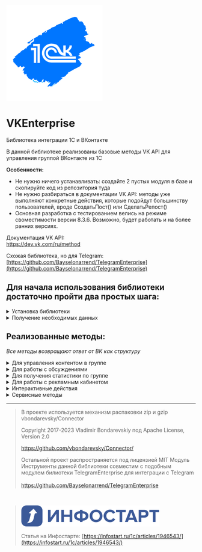 ![1CVK](https://github.com/Bayselonarrend/VKEnterprise/raw/main/logo_small.png)
# VKEnterprise
Библиотека интеграции 1С и ВКонтакте

В данной библиотеке реализованы базовые методы VK API для управления группой ВКонтакте из 1С  

**Особенности:**
- Не нужно ничего устанавливать: создайте 2 пустых модуля в базе и скопируйте код из репозитория туда
- Не нужно разбираться в документации VK API: методы уже выполняют конкретные действия, которые подойдут большинству пользователей, вроде СоздатьПост() или СделатьРепост()
- Основная разработка с тестированием велись на режиме своместимости версии 8.3.6. Возможно, будет работать и на более ранних версиях.

Документация VK API:<br>
https://dev.vk.com/ru/method

Схожая библиотека, но для Telegram:<br>
[https://github.com/Bayselonarrend/TelegramEnterprise](https://github.com/Bayselonarrend/TelegramEnterprise)

## Для начала использования библиотеки достаточно пройти два простых шага: ##
<details>
<summary>Установка библиотеки</summary>
<br>
Библиотека представляет из себя всего два общих модуля

  
- **Инструменты** - содержит вспомогательные методы, вроде отправки http запросов, чтения JSON и пр.
- **Действия**    - непосредственно сами методы работы с VK
  
Эти модули необходимо добавить в свою конфигурацию (модули серверные). При переименовании модуля **Инструменты** необходимо будет провести рефакторинг в модуле **Действия**. Модуль же **Действия** можно переименовывать без изменений.

Если вы уже используете бибилотеку [TelegramEnterprise](https://github.com/Bayselonarrend/TelegramEnterprise) для интеграции с Telegram, то модули Инструменты совместимы и дублировать их не нужно, однако стоит проверить, не изменилось ли что-нибудь с выходами новых версий библиотек.

После установки можно вызывать нужные методы из модуля **Действия**
</details>

<details>
<summary>Получение необходимых данных</summary>
<br>
	
Перед началом работы необходимо получить некоторые параметры для VK API. Их перечень содержится в функции *ПолучитьСтандартныеПараметры()*

<br><br>
Полученные параметры можно будет вставить в структуру внутри **ПолучитьСтандартныеПараметры()** и все будет работать. Если же вы хотите передавать их каждый раз при вызове (например разный набор для нескольких сообществ или аккаунтов), то это можно сделать через параметр **Параметры**, который есть у каждого метода.
При вызове, параметры заполняются из функции *ПолучитьСтандартныеПараметры()*, после чего заменяются по ключам значениями, переданными в параметр **Параметры**, если таковые существуют
<br><br>
 
  ```
  _Параметры = Новый Структура;

  _Параметры.Вставить("v"	              , "5.131");
  _Параметры.Вставить("from_group"      , "1");
_Параметры.Вставить("group_id"        , "123456789");
  _Параметры.Вставить("owner_id"        , "-123456789");
  _Параметры.Вставить("app_id"          , "87654321");
_Параметры.Вставить("access_token"    , "vk1.a.E-byuFeG1qcN7...");
	
  ```

Рассмотрим получение каждого значения:

**1. v**
   
   Параметр v означает версию VK API. Тестирование проводилось на 5.131, рекомендуется его таким и оставить

**2. from_group**

   От лица группы. Должен быть 1

**3. group_id и owner_id**

   ID группы. Если у вас стандартный адрес группы, то id можно найти в URL. В противном случае он будет на вкладке "Управление" в группе, под полем Адрес. owner_id - тоже самое, но со знаком '-' впереди

**4. app_id**

   app_id - ID приложения. Для создания приложения необходимо:
   
  * Перейти по адресу https://vk.com/apps?act=manage, авторизоваться и нажать "Создать"
  * Выбрать название и пункт Standalone-приложение
  * После создания, перейти в редактирование на вкладку Настройки, забрать оттуда ID приложения (и есть app_id), и переключить статус на "Приложение включено и видно всем"
  * Сохранить изменения

**5. access_token**

  acess_token можно получить при помощи одного из методов модуля **Действия**:
  
  * Выполнить _СоздатьСсылкуПолученияТокена(app_id)_, Передав туда ID приложения из пункта 5
  * Метод вернет URL, по нему необходимо перейти в браузере
  * Авторизоваться через ВК и подтвердить
  * Забрать токен из параметра URL в адресной строке

**Дополнительно communitytoken**
  Некоторые методы, например отправка сообщений чат-ботом сообщества, принимают в качестве параметра communitytoken - в этих методах он заменяет access_token. Для его получения необходимо:

  * Зайти в раздел "Управление" в группе ВК
  * Найти вкладку "Работа с API"
  * Нажать "Создать ключ" и забрать его

  Пока вам не нужно использовать такие методы, получать communitytoken не обязательно


</details>

## Реализованные методы: ##
*Все методы возвращают ответ от ВК как структуру*
<details>
<summary> Для управления контентом в группе</summary>
<br>
Эти методы предназначены для создания/удаления/редактирования контента в сообществе

* __Создание поста | Метод: СоздатьПост()__
  
  | Параметр | Тип | Назначение |
  |-|-|-|
  | Текст | Строка | Непосредственно текст поста |
  | МассивКартинок | Массив строк (путей к файлам), Массив Двоичных данных | Массив картинок, которые необходимо прикрепить к посту |
  | Рекламный | Булево (По умолчанию Ложь) | Пометить пост как рекламу |
  | СсылкаПодЗаписью | Строка (По умолчанию "") | Позволяет прикрепить ссылку к посту |
  | Параметры | Структура (по умолчанию нет) | Параметры / перезапись стандартных параметров (см. Получение необходимых данных) |

___

* __Удаление поста | Метод: УдалитьПост()__
  
  | Параметр | Тип | Назначение |
  |-|-|-|
  | ID | Строка/Число | ID поста (из URL адреса поста или ответа СоздатьПост() |
  | Параметры | Структура (по умолчанию нет) | Параметры / перезапись стандартных параметров (см. Получение необходимых данных)|

___

* __Создание опроса | Метод: СоздатьОпрос()__
  
  | Параметр | Тип | Назначение |
  |-|-|-|
  | Вопрос | Строка | Вопрос в опросе |
  | МассивОтветов | Массив строк | Набор ответов на вопрос опроса |
  | Картинка | Строка (Путь к файлу)/ДвоичныеДанные (по умолчанию "") | Картинка фона опроса* |
  | Параметры | Структура (по умолчанию нет) | Параметры / перезапись стандартных параметров (см. Получение необходимых данных)|

 ***Вероятно, из-за бага ВК картинка в опрос на 09.2023 не добавляется. Разбирали запрос вместе с поддержкой - ошибок не нашли, но и решить ничего не смогли***
___

* __Создание альбома для картинок | Метод: СоздатьАльбом()__
  
  | Параметр | Тип | Назначение |
  |-|-|-|
  | Наименование | Строка | Название альбома |
  | Описание | Строка | Описание альбома |
  | Параметры | Структура (по умолчанию нет) | Параметры / перезапись стандартных параметров (см. Получение необходимых данных)|

___

* __Сохранить картинку в альбом | Метод: СохранитьКартинкуВАльбом()__
  
  | Параметр | Тип | Назначение |
  |-|-|-|
  | IDАльбома | Строка/Число | ID альбома со стены или из ответа метода *СоздатьАльбом()* |
  | Картинка | Строка (Путь к файлу)/ДвоичныеДанные | Картинка для сохранения |
  | Описание | Строка (По умолчанию "") | Описание картинки |
  | Параметры | Структура (по умолчанию нет) | Параметры / перезапись стандартных параметров (см. Получение необходимых данных)|

___

* __Удалить картинку из группы | Метод: УдалитьКартинку()__
  
  | Параметр | Тип | Назначение |
  |-|-|-|
  | IDКартинки | Строка/Число | ID картинки из URL в браузере или из ответа метода *СохранитьКартинкуВАльбом()* |
  | Параметры | Структура (по умолчанию нет) | Параметры / перезапись стандартных параметров (см. Получение необходимых данных)|

___

* __Добавить историю (storie) с картинкой в группу | Метод: СоздатьИсторию()__
  
  | Параметр | Тип | Назначение |
  |-|-|-|
  | Картинка | Строка (Путь к файлу)/ДвоичныеДанные | Картинка истории |
  | URL | Строка (по умолчанию "") | Добавляет кнопку с переходом по ссылке внизу истории, если введено |

___

</details>


<details>
<summary>Для работы с обсуждениями</summary>
<br>
Эти методы предназначены для работы с обсуждениями в группе

* __Создать обсуждение | Метод: СоздатьОбсуждение()__
  
  | Параметр | Тип | Назначение |
  |-|-|-|
  | Наименование | Строка | Название темы |
  | ТекстПервогоСообщения | Строка | Первое сообщение в теме |
  | Параметры | Структура (по умолчанию нет) | Параметры / перезапись стандартных параметров (см. Получение необходимых данных)|

___

* __Закрыть или удалить обсуждение  | Метод: ЗакрытьОбсуждение()__
  
  | Параметр | Тип | Назначение |
  |-|-|-|
  | IDОбсуждения | Строка/Число | ID обсуждение из URL или ответа метода *СоздатьОбсуждение()* |
  | УдалитьПолностью | Булево (по умолчанию Ложь) | Истина - удаляет обсуждение, Ложь - закрывает обсуждение для новых сообщений |
  | Параметры | Структура (по умолчанию нет) | Параметры / перезапись стандартных параметров (см. Получение необходимых данных)|

___

* __Открыть ранее закрытое обсуждение  | Метод: ОткрытьОбсуждение()__
  
  | Параметр | Тип | Назначение |
  |-|-|-|
  | IDОбсуждения | Строка/Число | ID обсуждение из URL или ответа метода *СоздатьОбсуждение()* |
  | Параметры | Структура (по умолчанию нет) | Параметры / перезапись стандартных параметров (см. Получение необходимых данных)|

___

* __Написать в обсуждение | Метод: НаписатьВОбсуждение()__
  
  | Параметр | Тип | Назначение |
  |-|-|-|
  | IDОбсуждения | Строка/Число | ID обсуждение из URL или ответа метода *СоздатьОбсуждение()* |
  | Текст | Строка | Текст сообщения в теме |
  | Параметры | Структура (по умолчанию нет) | Параметры / перезапись стандартных параметров (см. Получение необходимых данных)|

___

</details>


<details>
<summary>Для получения статистики по группе</summary>
<br>
Эти методы предназначены для получения статистических данных сообщества

* __Получение общей статистики за период | Метод: ПолучитьСтатистику()__
  
  | Параметр | Тип | Назначение |
  |-|-|-|
  | ДатаНачала | Дата | Начало периода |
  | ДатаОкончания | Дата | Конец периода |
  | Параметры | Структура (по умолчанию нет) | Параметры / перезапись стандартных параметров (см. Получение необходимых данных)|

___

* __Получение статистики постов | Метод: ПолучитьСтатистикуПостов()__
  
  | Параметр | Тип | Назначение |
  |-|-|-|
  | МассивIDПостов | Массив строк/чисел | Массив номеров постов |
  | Параметры | Структура (по умолчанию нет) | Параметры / перезапись стандартных параметров (см. Получение необходимых данных)|

___

</details>



<details>
<summary>Для работы с рекламным кабинетом</summary>
<br>
Эти методы предназначены для работы с кампаниями и объявлениями в https://vk.com/ads


* __Создание новой рекламной кампании | Метод: СоздатьРекламнуюКампанию()__
  
  | Параметр | Тип | Назначение |
  |-|-|-|
  | IDКабинета | Строка/Число | Номер кабинета из настроек https://vk.com/ads?act=settings |
  | Наименование | Строка | Наименование кампании |
  | Параметры | Структура (по умолчанию нет) | Параметры / перезапись стандартных параметров (см. Получение необходимых данных)|

___

* __Создание нового рекламного объявления на основе существующего поста | Метод: СоздатьРекламноеОбъявление()__
  
  | Параметр | Тип | Назначение |
  |-|-|-|
  | НомерКампании | Строка/Число | Номер кампании из кабинета или ответа метода *СоздатьРекламнуюКампанию()* |
  | ДневнойЛимит | Строка/Число | Дневной лимит затрат записи в рублях |
  | НомерКатегории | Строка/Число | Номер категории тематики ВК |
  | IDПоста | Строка/Число | ID поста, который нужно рекламировать |
  | IDКабинета | Строка/Число | Номер рекламного кабинета из настроек https://vk.com/ads?act=settings|
  | Параметры | Структура (по умолчанию нет) | Параметры / перезапись стандартных параметров (см. Получение необходимых данных)|

___

* __Приостанавливает выполнение рекламного объявления | Метод: ПриостановитьРекламноеОбъявление()__
  
  | Параметр | Тип | Назначение |
  |-|-|-|
  | IDКабинета | Строка/Число | Номер кабинета из настроек https://vk.com/ads?act=settings |
  | IDОбъявления | Строка/Число | ID рекламного объявления из кабинета или ответа метода *СоздатьРекламноеОбъявление()* |
  | Параметры | Структура (по умолчанию нет) | Параметры / перезапись стандартных параметров (см. Получение необходимых данных)|

___

* __Заменяет рекламируемый пост в рекламном объявлении | Метод: ИзменитьЗаписьРекламногоОбъявления()__
  
  | Параметр | Тип | Назначение |
  |-|-|-|
  | IDПоста | Строка/Число | ID поста, который необходимо рекламировать |
  | IDКабинета | Строка/Число | Номер кабинета из настроек https://vk.com/ads?act=settings |
  | IDОбъявления | Строка/Число | ID рекламного объявления из кабинета или ответа метода *СоздатьРекламноеОбъявление()* |
  | Параметры | Структура (по умолчанию нет) | Параметры / перезапись стандартных параметров (см. Получение необходимых данных)|

___

</details>



<details>
<summary>Интерактивные действия</summary>
<br>
Эти методы предназначены для выполнения действий с объектами ВК


* __Лайк | Метод: ПоставитьЛайк()__
  
  | Параметр | Тип | Назначение |
  |-|-|-|
  | IDПоста | Строка/Число | Номер поста, на который нужно поставить лайк |
  | IDСтены | Строка/Число (по умолчанию группа из стандартных настроек) | Группа или профиль, на котором находится пост (ID стены сообщества пишется со знаком '-' !) |
  | Параметры | Структура (по умолчанию нет) | Параметры / перезапись стандартных параметров (см. Получение необходимых данных)|
  
___

* __Репост | Метод: СделатьРепост()__
  
  | Параметр | Тип | Назначение |
  |-|-|-|
  | IDПоста | Строка/Число | Номер поста, который нужно репостнуть |
  | IDСтены | Строка/Число (по умолчанию группа из стандартных настроек) | Группа или профиль, на котором находится пост (ID стены сообщества пишется со знаком '-' !) |
  | ЦелеваяСтена | Строка/Число | Стена, на которую нужно репостнуть запись. Если пусто - репостит на стену текущего пользователя |
  | Рекламный | Булево | Пометить как рекламу |
  | Параметры | Структура (по умолчанию нет) | Параметры / перезапись стандартных параметров (см. Получение необходимых данных)|
  
___


* __Написать комментарий от имени сообщества | Метод: НаписатьКомментарий()__
  
  | Параметр | Тип | Назначение |
  |-|-|-|
  | IDПоста | Строка/Число | Номер поста, который нужно репостнуть |
  | IDСтены | Строка/Число (по умолчанию группа из стандартных настроек) | Группа или профиль, на котором находится пост (ID стены сообщества пишется со знаком '-' !) |
  | Текст | Строка | Текст сообщения |
  | Параметры | Структура (по умолчанию нет) | Параметры / перезапись стандартных параметров (см. Получение необходимых данных)|

  ***Попытка отправить комментарий от недавно созданной или малочисленной группы может привести к ошибке "Access denied: could not access to this community"***
___

* __Отправить сообщение пользователю от бота | Метод: НаписатьСообщение()__
  
  | Параметр | Тип | Назначение |
  |-|-|-|
  | Текст | Строка | Текст сообщения |
  | IDПользователя | Строка/Число | ID пользователя, который может быть получен при приеме сообщения от пользователя боту* |
  | communitytoken | Строка | access_token сообщества (см. Получение необходимых данных) |
  | Клавиатура | Строка | Описание кнопок для бота. Может быть получена методом *СформироватьКлавиатуру()*  |
  | Параметры | Структура (по умолчанию нет) | Параметры / перезапись стандартных параметров (см. Получение необходимых данных)|

  ***Боты могут отправлять сообщения пользователю только если тот написал первым***
___

* __Сформировать простейшую клавиатуру из массива кнопок | Метод: СформироватьКлавиатуру()__
  
  | Параметр | Тип | Назначение |
  |-|-|-|
  | МассивКнопок | Массив строк* | Массив строк, каждый элемент которого обозначает надпись на кнопке в интерфейсе чат-бота |
  | Параметры | Структура (по умолчанию нет) | Параметры / перезапись стандартных параметров (см. Получение необходимых данных)|

  ***Нажатия на клавиатуру можно будет идентифицировать по этим же строкам***
___
</details>




<details>
<summary>Сервисные методы</summary>
<br>
Небольшие методы-инструменты от ВК


* __Сокращение ссылки | Метод: СократитьСсылку()__
  
  | Параметр | Тип | Назначение |
  |-|-|-|
  | URL | Строка | Адрес для сокращения |
  | Параметры | Структура (по умолчанию нет) | Параметры / перезапись стандартных параметров (см. Получение необходимых данных)|
  
</details>

___


>В проекте используется механизм распаковки zip и gzip vbondarevsky/Connector
>
>Copyright 2017-2023 Vladimir Bondarevskiy
>под Apache License, Version 2.0
>
>https://github.com/vbondarevsky/Connector/
>
>Остальной проект распространяется под лицензией MIT
>Модуль Инструменты данной библиотеки совместим с подобным модулем билиотеки TelegramEnterprise для интеграции с Telegram <br><br>
>https://github.com/Bayselonarrend/TelegramEnterprise


<br>

>![Infostart](https://github.com/Bayselonarrend/VKEnterprise/raw/main/infostart.svg)
>
>Статья на Инфостарте: [https://infostart.ru/1c/articles/1946543/](https://infostart.ru/1c/articles/1946543/)
